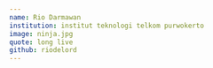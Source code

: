 ```yaml
---
name: Rio Darmawan
institution: institut teknologi telkom purwokerto
image: ninja.jpg
quote: long live
github: riodelord
---
```

